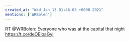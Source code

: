 ```yaml
---
created_at: "Wed Jan 13 01:46:08 +0000 2021"
mentions: ['WRBolen']
---
```


RT @WRBolen: Everyone who was at the capital that night https://t.co/deOEloaGyi